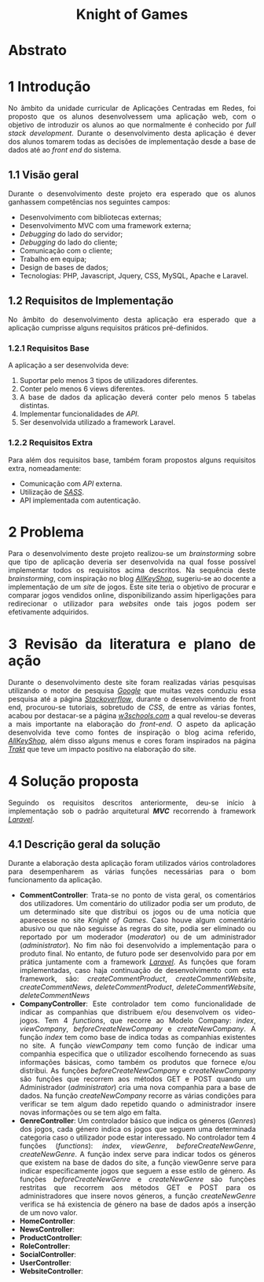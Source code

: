 <div align='justify'>
<div align='center'>

# Knight of Games

</div>

# Abstrato

# 1 Introdução
No âmbito da unidade curricular de Aplicações Centradas em Redes, foi proposto que os alunos desenvolvessem uma aplicação web, com o objetivo de introduzir os alunos ao que normalmente é conhecido por _full stack development_. Durante o desenvolvimento desta aplicação é dever dos alunos tomarem todas as decisões de implementação desde a base de dados até ao _front end_ do sistema. 

## 1.1 Visão geral
Durante o desenvolvimento deste projeto era esperado que os alunos ganhassem competências nos seguintes campos:
 - Desenvolvimento com bibliotecas externas;
 - Desenvolvimento MVC com uma framework externa;
 - _Debugging_ do lado do servidor;
 - _Debugging_ do lado do cliente;
 - Comunicação com o cliente;
 - Trabalho em equipa;
 - Design de bases de dados;
 - Tecnologias: PHP, Javascript, Jquery, CSS, MySQL, Apache e Laravel.

## 1.2 Requisitos de Implementação
No âmbito do desenvolvimento desta aplicação era esperado que a aplicação cumprisse alguns requisitos práticos pré-definidos.

### 1.2.1 Requisitos Base

A aplicação a ser desenvolvida deve:
1. Suportar pelo menos 3 tipos de utilizadores diferentes.
2. Conter pelo menos 6 views diferentes.
3. A base de dados da aplicação deverá conter pelo menos 5 tabelas distintas.
4. Implementar funcionalidades de _API_.
5. Ser desenvolvida utilizado a framework Laravel.

### 1.2.2 Requisitos Extra
Para além dos requisitos base, também foram propostos alguns requisitos extra, nomeadamente: 
- Comunicação com _API_ externa.
- Utilização de [_SASS_](https://sass-lang.com/).
- API implementada com autenticação.
  
# 2 Problema
Para o desenvolvimento deste projeto realizou-se um _brainstorming_ sobre que tipo de aplicação deveria ser desenvolvida na qual fosse possível implementar todos os requisitos acima descritos.
Na sequência deste _brainstorming_, com inspiração no blog [_AllKeyShop_](https://allkeyshop.com), sugeriu-se ao docente a implementação de um _site_ de jogos. Este site teria o objetivo de procurar e comparar jogos vendidos online, disponibilizando assim hiperligações para redirecionar o utilizador para _websites_ onde tais jogos podem ser efetivamente adquiridos.

# 3 Revisão da literatura e plano de ação
Durante o desenvolvimento deste site foram realizadas várias pesquisas utilizando o motor de pesquisa [_Google_](https://www.google.com) que muitas vezes conduziu essa pesquisa até a página [_Stackoverflow_](https://stackoverflow.com/), durante o desenvolvimento de front end, procurou-se tutoriais, sobretudo de _CSS_, de entre as várias fontes, acabou por destacar-se a página [_w3schools.com_](https://www.w3schools.com/) a qual revelou-se deveras a mais importante na elaboração do _front-end_. O aspeto da aplicação desenvolvida teve como fontes de inspiração o blog acima referido, [_AllKeyShop_](https://allkeyshop.com), além disso alguns menus e cores foram inspirados na página [_Trakt_](https://trakt.tv) que teve um impacto positivo na elaboração do site.

# 4 Solução proposta
Seguindo os requisitos descritos anteriormente, deu-se início à implementação sob o padrão arquitetural ___MVC___ recorrendo à framework [_Laravel_](https://laravel.com/).

## 4.1 Descrição geral da solução
Durante a elaboração desta aplicação foram utilizados vários controladores para desempenharem as várias funções necessárias para o bom funcionamento da aplicação.
- __CommentController__:
Trata-se no ponto de vista geral, os comentários dos utilizadores. Um comentário do utilizador podia ser um produto, de um determinado site que distribui os jogos ou de uma notícia que aparecesse no site _Knight of Games_. Caso houve algum comentário abusivo ou que não seguisse às regras do site, podia ser eliminado ou reportado por um moderador (_moderator_) ou de um administrador (_administrator_). No fim não foi desenvolvido a implementação para o produto final. No entanto, de futuro pode ser desenvolvido para por em prática juntamente com a framework [_Laravel_](https://laravel.com/). As funções que foram implementadas, caso haja continuação de desenvolvimento com esta framework, são: _createCommentProduct_, _createCommentWebsite_, _createCommentNews_, _deleteCommentProduct_, _deleteCommentWebsite_, _deleteCommentNews_ 
- __CompanyController__:
Este controlador tem como funcionalidade de indicar as companhias que distribuem e/ou desenvolvem os video-jogos. Tem 4 _functions_, que recorre ao Modelo Company: _index_, _viewCompany_, _beforeCreateNewCompany_ e _createNewCompany_. A função _index_ tem como base de indica todas as companhias existentes no site. A função _viewCompany_ tem como função de indicar uma companhia especifica que o utilizador escolhendo fornecendo as suas informações básicas, como também os produtos que fornece e/ou distribui. As funções _beforeCreateNewCompany_ e _createNewCompany_ são funções que recorrem aos métodos GET e POST quando um Administrador (_administrator_) cria uma nova companhia para a base de dados. Na função _createNewCompany_ recorre as várias condições para verificar se tem algum dado repetido quando o administrador insere novas informações ou se tem algo em falta.   
- __GenreController__:
Um controlador básico que indica os géneros (_Genres_) dos jogos, cada género indica os jogos que seguem uma determinada categoria caso o utilizador pode estar interessado. No controlador tem 4 funções (_functions_): _index_, _viewGenre_, _beforeCreateNewGenre_, _createNewGenre_. A função index serve para indicar todos os géneros que existem na base de dados do site, a função viewGenre serve para indicar especificamente jogos que seguem a esse estilo de género. As funções _beforeCreateNewGenre_ e _createNewGenre_ são funções restritas que recorrem aos métodos GET e POST para os administradores que insere novos géneros, a função _createNewGenre_ verifica se há existencia de género na base de dados após a inserção de um novo valor.
- __HomeController__:
- __NewsController__:
- __ProductController__:
- __RoleController__:
- __SocialController__:
- __UserController__:
- __WebsiteController__:
 
</div>